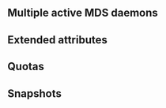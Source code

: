 <!-- .slide: data-state="normal" id="intro-features" data-menu-title="Agenda" -->
## Multiple active MDS daemons


<!-- .slide: data-state="normal" id="intro-features" data-menu-title="Agenda" -->
## Extended attributes


<!-- .slide: data-state="normal" id="intro-features" data-menu-title="Agenda" -->
## Quotas


<!-- .slide: data-state="normal" id="intro-features" data-menu-title="Agenda" -->
## Snapshots
